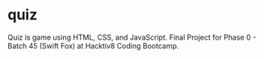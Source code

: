 # quiz
Quiz is game using HTML, CSS, and JavaScript. Final Project for Phase 0 - Batch 45 (Swift Fox) at Hacktiv8 Coding Bootcamp.

